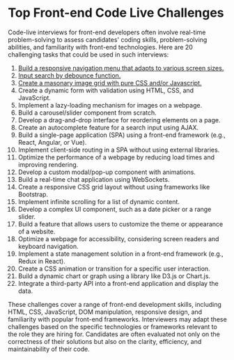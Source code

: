 # Top Front-end Code Live Challenges

Code-live interviews for front-end developers often involve real-time problem-solving to assess candidates' coding skills, problem-solving abilities, and familiarity with front-end technologies. Here are 20 challenging tasks that could be used in such interviews:

1. [Build a responsive navigation menu that adapts to various screen sizes.](https://github.com/panahi-projects/top-frontend-code-live-challenges/tree/main/challenge-1)
2. [Input search by debounce function.](https://github.com/panahi-projects/top-frontend-code-live-challenges/tree/main/challenge-2)
3. [Create a masonary image grid with pure CSS and/or Javascript.](https://github.com/panahi-projects/top-frontend-code-live-challenges/tree/main/challenge-3)
4. Create a dynamic form with validation using HTML, CSS, and JavaScript.
5. Implement a lazy-loading mechanism for images on a webpage.
6. Build a carousel/slider component from scratch.
7. Develop a drag-and-drop interface for reordering elements on a page.
8. Create an autocomplete feature for a search input using AJAX.
9. Build a single-page application (SPA) using a front-end framework (e.g., React, Angular, or Vue).
10. Implement client-side routing in a SPA without using external libraries.
11. Optimize the performance of a webpage by reducing load times and improving rendering.
12. Develop a custom modal/pop-up component with animations.
13. Build a real-time chat application using WebSockets.
14. Create a responsive CSS grid layout without using frameworks like Bootstrap.
15. Implement infinite scrolling for a list of dynamic content.
16. Develop a complex UI component, such as a date picker or a range slider.
17. Build a feature that allows users to customize the theme or appearance of a website.
18. Optimize a webpage for accessibility, considering screen readers and keyboard navigation.
19. Implement a state management solution in a front-end framework (e.g., Redux in React).
20. Create a CSS animation or transition for a specific user interaction.
21. Build a dynamic chart or graph using a library like D3.js or Chart.js.
22. Integrate a third-party API into a front-end application and display the data.

These challenges cover a range of front-end development skills, including HTML, CSS, JavaScript, DOM manipulation, responsive design, and familiarity with popular front-end frameworks. Interviewers may adapt these challenges based on the specific technologies or frameworks relevant to the role they are hiring for. Candidates are often evaluated not only on the correctness of their solutions but also on the clarity, efficiency, and maintainability of their code.
